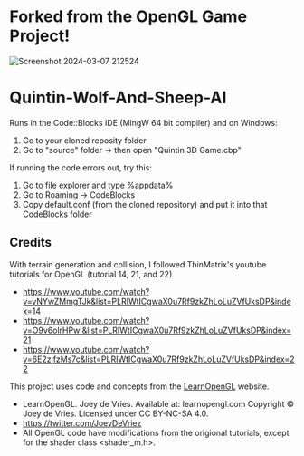 # Forked from the OpenGL Game Project!
![Screenshot 2024-03-07 212524](https://github.com/BrandonLQuintin/Quintin-OpenGL-Project/assets/104369655/b184681c-8144-431b-b95e-373e22e6d492)

# Quintin-Wolf-And-Sheep-AI

Runs in the Code::Blocks IDE (MingW 64 bit compiler) and on Windows:
1. Go to your cloned reposity folder
2. Go to "source" folder -> then open "Quintin 3D Game.cbp"

If running the code errors out, try this:
1. Go to file explorer and type %appdata%
2. Go to Roaming -> CodeBlocks
3. Copy default.conf (from the cloned repository) and put it into that CodeBlocks folder

## Credits
With terrain generation and collision, I followed ThinMatrix's youtube tutorials for OpenGL (tutorial 14, 21, and 22)
- https://www.youtube.com/watch?v=yNYwZMmgTJk&list=PLRIWtICgwaX0u7Rf9zkZhLoLuZVfUksDP&index=14
- https://www.youtube.com/watch?v=O9v6olrHPwI&list=PLRIWtICgwaX0u7Rf9zkZhLoLuZVfUksDP&index=21
- https://www.youtube.com/watch?v=6E2zjfzMs7c&list=PLRIWtICgwaX0u7Rf9zkZhLoLuZVfUksDP&index=22

This project uses code and concepts from the [LearnOpenGL](https://learnopengl.com) website.
- LearnOpenGL. Joey de Vries. Available at: learnopengl.com Copyright © Joey de Vries. Licensed under CC BY-NC-SA 4.0.
- https://twitter.com/JoeyDeVriez
- All OpenGL code have modifications from the origional tutorials, except for the shader class <shader_m.h>.
